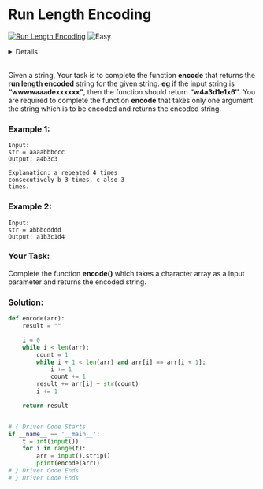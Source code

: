 # Run Length Encoding

[![Run Length Encoding](https://img.shields.io/badge/-GeeksForGeeks-green?style=for-the-badge&logo=geeksforgeeks&logoColor=Gray)](https://www.geeksforgeeks.org/problems/run-length-encoding/1) ![Easy](https://img.shields.io/badge/-Easy-blue?style=for-the-badge&logoColor=blue)

<details>
Author: Avinash Yadav<br>
Date: 04-01-2024
</details><br>

Given a string, Your task is to  complete the function **encode** that returns the **run length encoded** string for the given string.
**eg** if the input string is **“wwwwaaadexxxxxx”**, then the function should return **“w4a3d1e1x6″**.
You are required to complete the function **encode** that takes only one argument the string which is to be encoded and returns the encoded string.

### Example 1:

```
Input:
str = aaaabbbccc
Output: a4b3c3

Explanation: a repeated 4 times
consecutively b 3 times, c also 3
times.
```

### Example 2:

```
Input:
str = abbbcdddd
Output: a1b3c1d4
```

### Your Task:
Complete the function **encode()** which takes a character array as a input parameter and returns the encoded string.

### Solution:

```python
def encode(arr):
    result = ""

    i = 0
    while i < len(arr):
        count = 1
        while i + 1 < len(arr) and arr[i] == arr[i + 1]:
            i += 1
            count += 1
        result += arr[i] + str(count)
        i += 1

    return result


# { Driver Code Starts
if __name__ == '__main__':
    t = int(input())
    for i in range(t):
        arr = input().strip()
        print(encode(arr))
# } Driver Code Ends
# } Driver Code Ends
```